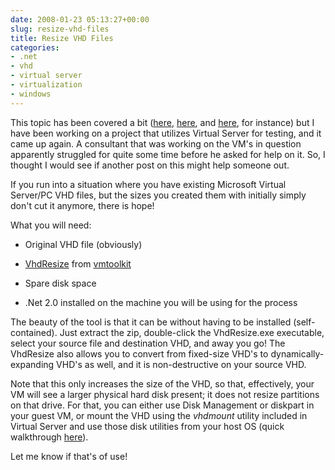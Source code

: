 ```yaml
---
date: 2008-01-23 05:13:27+00:00
slug: resize-vhd-files
title: Resize VHD Files
categories:
- .net
- vhd
- virtual server
- virtualization
- windows
---
```


This topic has been covered a bit ([here](http://blogs.msdn.com/chrisfie/archive/2007/04/19/vhdresizer-a-great-tool-for-resizing-vhd-files.aspx), [here](http://blogs.msdn.com/virtual_pc_guy/archive/2007/03/12/vhd-resizer-resize-and-convert-your-virtual-hard-disks.aspx), and [here](http://autosponge.spaces.live.com/blog/cns!D7F85948C20F0293!247.entry), for instance) but I have been working on a project that utilizes Virtual Server for testing, and it came up again. A consultant that was working on the VM's in question apparently struggled for quite some time before he asked for help on it. So, I thought I would see if another post on this might help someone out.

If you run into a situation where you have existing Microsoft Virtual Server/PC VHD files, but the sizes you created them with initially simply don't cut it anymore, there is hope!

What you will need:



	
  * Original VHD file (obviously)

	
  * [VhdResize](http://vmtoolkit.com/files/folders/converters/entry87.aspx) from [vmtoolkit](http://www.vmtoolkit.com)

	
  * Spare disk space

	
  * .Net 2.0 installed on the machine you will be using for the process


The beauty of the tool is that it can be without having to be installed (self-contained). Just extract the zip, double-click the VhdResize.exe executable, select your source file and destination VHD, and away you go! The VhdResize also allows you to convert from fixed-size VHD's to dynamically-expanding VHD's as well, and it is non-destructive on your source VHD.

Note that this only increases the size of the VHD, so that, effectively, your VM will see a larger physical hard disk present; it does not resize partitions on that drive. For that, you can either use Disk Management or diskpart in your guest VM, or mount the VHD using the _vhdmount_ utility included in Virtual Server and use those disk utilities from your host OS (quick walkthrough [here](http://autosponge.spaces.live.com/blog/cns!D7F85948C20F0293!247.entry)).

Let me know if that's of use!
